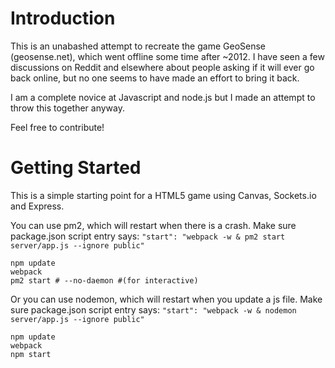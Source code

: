 # Introduction
This is an unabashed attempt to recreate the game GeoSense (geosense.net), which went offline some time after ~2012.
I have seen a few discussions on Reddit and elsewhere about people asking if it will ever go back online, but no one 
seems to have made an effort to bring it back.

I am a complete novice at Javascript and node.js but I made an attempt to throw this together anyway.

Feel free to contribute!

# Getting Started

This is a simple starting point for a HTML5 game using Canvas, Sockets.io and Express.

You can use pm2, which will restart when there is a crash.  Make sure package.json script entry says: `"start": "webpack -w & pm2 start server/app.js --ignore public"`

```
npm update
webpack
pm2 start # --no-daemon #(for interactive)
```

Or you can use nodemon, which will restart when you update a js file.  Make sure package.json script entry says: `"start": "webpack -w & nodemon  server/app.js --ignore public"`

```
npm update
webpack
npm start
```


